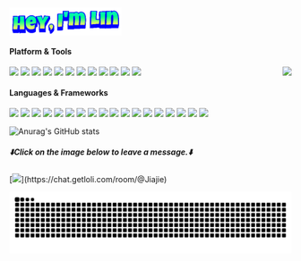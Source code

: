 <h2>
  <a href="https://github.com/Linjiajie2002">
    <img src="https://github.com/Linjiajie2002/Linjiajie2002/blob/main/Name.gif" align="top" width="200" height="50"/>
  </a>
</h2>


<!--<img align="right" src="https://count.getloli.com/@Linjiajie2002?name=Linjiajie2002&theme=miku&padding=6&offset=0&align=top&scale=2&pixelated=1&darkmode=auto">-->


#### Platform & Tools
<a href="https://count.getloli.com/"><img src="https://count.getloli.com/@Linjiajie2002?name=Linjiajie2002&theme=miku&padding=6&offset=0&align=top&scale=2&pixelated=1&darkmode=auto" height="100" align="right"></a>
[![](https://img.shields.io/badge/OS-Windows%2011-4e9eee?style=for-the-badge&logo=windows&logoColor=ffffff)](https://www.microsoft.com/windows/windows-11)
[![](https://img.shields.io/badge/OS-Windows%2010-0078D6?style=for-the-badge&logo=windows&logoColor=ffffff)](https://www.microsoft.com/windows/windows-10)
[![](https://img.shields.io/badge/IDE-Apache%20NetBeans-1B6AC6?style=for-the-badge&logo=apache-netbeans&logoColor=ffffff)](https://netbeans.apache.org/)
[![](https://img.shields.io/badge/Tool-Arduino-00979D?style=for-the-badge&logo=arduino&logoColor=ffffff)](https://www.arduino.cc/)
[![](https://img.shields.io/badge/OS-Linux-33aadd?style=for-the-badge&logo=linux&logoColor=ffffff)](https://www.linux.org/)
[![](https://img.shields.io/badge/OS-Ubuntu-E95420?style=for-the-badge&logo=ubuntu&logoColor=ffffff)](https://ubuntu.com/)
[![](https://img.shields.io/badge/IDE-Visual%20Studio%20Code-007ACC?style=for-the-badge&logo=visual-studio-code&logoColor=ffffff)](https://code.visualstudio.com/)
[![](https://img.shields.io/badge/IDE-IntelliJ%20IDEA-000000?style=for-the-badge&logo=intellij-idea&logoColor=ffffff)](https://www.jetbrains.com/idea/)
[![](https://img.shields.io/badge/IDE-PyCharm-000000?style=for-the-badge&logo=pycharm&logoColor=ffffff)](https://www.jetbrains.com/pycharm/)
[![](https://img.shields.io/badge/IDE-Android%20Studio-3DDC84?style=for-the-badge&logo=android-studio&logoColor=ffffff)](https://developer.android.com/studio)
[![](https://img.shields.io/badge/Editor-Sublime%20Text-FF9800?style=for-the-badge&logo=sublime-text&logoColor=ffffff)](https://www.sublimetext.com/)
[![](https://img.shields.io/badge/Project%20Management-Trello-0052CC?style=for-the-badge&logo=trello&logoColor=ffffff)](https://trello.com/)



#### Languages & Frameworks
[![](https://img.shields.io/badge/-HTML5-E34F26?style=for-the-badge&logo=html5&logoColor=ffffff)](https://developer.mozilla.org/en-US/docs/Web/HTML)
[![](https://img.shields.io/badge/-CSS-1572B6?style=for-the-badge&logo=css3&logoColor=ffffff)](https://www.w3.org/Style/CSS/)
[![](https://img.shields.io/badge/-Java-007396?style=for-the-badge&logo=java&logoColor=ffffff)](https://www.java.com/)
[![](https://img.shields.io/badge/-JavaScript-F7DF1E?style=for-the-badge&logo=javascript&logoColor=ffffff)](https://developer.mozilla.org/en-US/docs/Web/JavaScript)
[![](https://img.shields.io/badge/-C-A8B9CC?style=for-the-badge&logo=c&logoColor=ffffff)](https://en.wikipedia.org/wiki/C_(programming_language))
[![](https://img.shields.io/badge/-C++-00599C?style=for-the-badge&logo=cplusplus&logoColor=ffffff)](https://en.wikipedia.org/wiki/C%2B%2B)
[![](https://img.shields.io/badge/-C%23-239120?style=for-the-badge&logo=csharp&logoColor=ffffff)](https://learn.microsoft.com/en-us/dotnet/csharp/)
[![](https://img.shields.io/badge/-SQL-003B57?style=for-the-badge&logo=sqlite&logoColor=ffffff)](https://www.sql.org/)
[![](https://img.shields.io/badge/-Python-3776AB?style=for-the-badge&logo=python&logoColor=ffffff)](https://www.python.org/)
[![](https://img.shields.io/badge/-PHP-777BB4?style=for-the-badge&logo=php&logoColor=ffffff)](https://www.php.net/)
[![](https://img.shields.io/badge/-SDL-11AD62?style=for-the-badge&logo=libreoffice&logoColor=ffffff)](https://www.libsdl.org/)
[![](https://img.shields.io/badge/-Git-F05032?style=for-the-badge&logo=git&logoColor=ffffff)](https://git-scm.com/)
[![](https://img.shields.io/badge/-MongoDB-47A248?style=for-the-badge&logo=mongodb&logoColor=ffffff)](https://www.mongodb.com/)
[![](https://img.shields.io/badge/-Linux-FCC624?style=for-the-badge&logo=linux&logoColor=ffffff)](https://www.linux.org/)
[![](https://img.shields.io/badge/-Docker-2496ED?style=for-the-badge&logo=docker&logoColor=ffffff)](https://www.docker.com/)
[![](https://img.shields.io/badge/-Box2D-1C4B6A?style=for-the-badge&logo=box2d&logoColor=ffffff)](https://box2d.org/)
[![](https://img.shields.io/badge/-Bullet%203-434343?style=for-the-badge&logo=bullet&logoColor=ffffff)](https://pybullet.org/ballistics/)
[![](https://img.shields.io/badge/-ImGui-00B0B9?style=for-the-badge&logo=imgui&logoColor=ffffff)](https://github.com/ocornut/imgui)




![Anurag's GitHub stats](https://github-readme-stats.vercel.app/api?username=Linjiajie2002\&bg_color=30,e96443,904e95\&title_color=fff\&text_color=fff)


<div style="clear: right;">
  
##### ⬇️**Click on the image below to leave a message.**⬇️

[![](https://chat.getloli.com/room/@Jiajie/svg?width=600&height=280&limit=20&theme=light&fontSize=13&title=demo@getloli.com:%20~)](https://chat.getloli.com/room/@Jiajie)

</div>

<picture>
  <source media="(prefers-color-scheme: dark)" srcset="https://raw.githubusercontent.com/Linjiajie2002/Linjiajie2002/output/github-contribution-grid-snake-dark.svg">
  <source media="(prefers-color-scheme: light)" srcset="https://raw.githubusercontent.com/Linjiajie2002/Linjiajie2002/output/github-contribution-grid-snake.svg">
  <img alt="github contribution grid snake animation" src="https://raw.githubusercontent.com/Linjiajie2002/Linjiajie2002/output/github-contribution-grid-snake.svg">
</picture>
